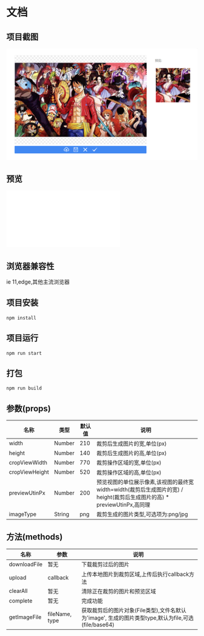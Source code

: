 # 文档

## 项目截图
![示例](src/assets/example.png)

## 预览
![预览](dist/index.html)

## 浏览器兼容性
ie 11,edge,其他主流浏览器

## 项目安装
```
npm install
```

## 项目运行
```
npm run start
```

## 打包
```
npm run build
```

## 参数(props)
| 名称 | 类型 | 默认值 | 说明 |
|----|----|----|----|
| width | Number | 210 | 裁剪后生成图片的宽,单位(px) |
| height | Number | 140 | 裁剪后生成图片的高,单位(px) |
| cropViewWidth | Number | 770 | 裁剪操作区域的宽,单位(px) |
| cropViewHeight | Number | 520 | 裁剪操作区域的高,单位(px) |
| previewUtinPx | Number | 200 | 预览视图的单位展示像素,该视图的最终宽width=width(裁剪后生成图片的宽) / height(裁剪后生成图片的高) * previewUtinPx,高同理 |
| imageType | String | png | 裁剪生成的图片类型,可选项为:png/jpg |

## 方法(methods)
| 名称 | 参数 | 说明 |
| -- |-- | -- |
| downloadFile | 暂无 | 下载裁剪过后的图片 |
| upload | callback | 上传本地图片到裁剪区域,上传后执行callback方法 |
| clearAll | 暂无 | 清除正在裁剪的图片和预览区域 |
| complete | 暂无 | 完成功能 |
| getImageFile | fileName, type | 获取裁剪后的图片对象(File类型),文件名默认为'image', 生成的图片类型type,默认为file,可选(file/base64) |


